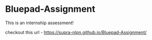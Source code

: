 # Bluepad-Assignment
This is an internship assessment!
 
checkout this url - https://supra-nlpn.github.io/Bluepad-Assignment/
